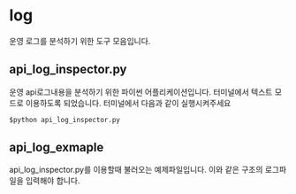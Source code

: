 # log
운영 로그를 분석하기 위한 도구 모음입니다.

## api_log_inspector.py
운영 api로그내용을 분석하기 위한 파이썬 어플리케이션입니다. 터미널에서 텍스트 모드로 이용하도록 되었습니다.
터미널에서 다음과 같이 실행시켜주세요<br />
```python
$python api_log_inspector.py
```
## api_log_exmaple
api_log_inspector.py를 이용할때 불러오는 예제파일입니다.
이와 같은 구조의 로그파일을 입력해야 합니다.